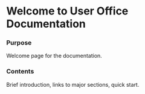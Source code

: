 # Welcome to User Office Documentation

### Purpose

Welcome page for the documentation.

### Contents

Brief introduction, links to major sections, quick start.